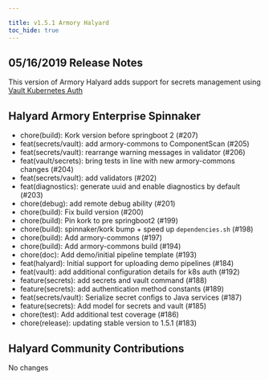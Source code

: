 ```yaml
---

title: v1.5.1 Armory Halyard
toc_hide: true
---
```


## 05/16/2019 Release Notes


This version of Armory Halyard adds support for secrets management using [Vault Kubernetes Auth](https://docs.armory.io/spinnaker-install-admin-guides/secrets-vault/)

## Halyard Armory Enterprise Spinnaker
 - chore(build): Kork version before springboot 2 (#207)
 - feat(secrets/vault): add armory-commons to ComponentScan (#205)
 - feat(secrets/vault): rearrange warning messages in validator (#206)
 - feat(vault/secrets): bring tests in line with new armory-commons changes (#204)
 - feat(secrets/vault): add validators (#202)
 - feat(diagnostics): generate uuid and enable diagnostics by default (#203)
 - chore(debug): add remote debug ability (#201)
 - chore(build): Fix build version (#200)
 - chore(build): Pin kork to pre springboot2 (#199)
 - chore(build): spinnaker/kork bump + speed up `dependencies.sh` (#198)
 - chore(build): Add armory-commons (#197)
 - chore(build): Add armory-commons build (#194)
 - chore(doc): Add demo/initial pipeline template (#193)
 - feat(halyard): Initial support for uploading demo pipelines (#184)
 - feat(vault): add additional configuration details for k8s auth (#192)
 - feature(secrets): add secrets and vault command (#188)
 - feature(secrets): add authentication method constants (#189)
 - feat(secrets/vault): Serialize secret configs to Java services (#187)
 - feature(secrets): Add model for secrets and vault (#185)
 - chore(test): Add additional test coverage (#186)
 - chore(release): updating stable version to 1.5.1 (#183)

##  Halyard Community Contributions
No changes
